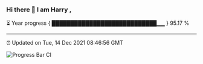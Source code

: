 ### Hi there 👋 I am Harry , 

⏳ Year progress { ████████████████████████████▁▁ } 95.17 %

---

⏰ Updated on Tue, 14 Dec 2021 08:46:56 GMT

![Progress Bar CI](https://github.com/duykhang68/duykhang68/workflows/Progress%20Bar%20CI/badge.svg)
